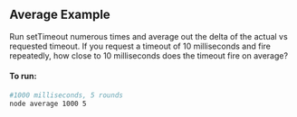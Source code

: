 ## Average Example

Run setTimeout numerous times and average out the delta of the actual vs requested timeout.
If you request a timeout of 10 milliseconds and fire repeatedly, how close to 10 milliseconds
does the timeout fire on average?

#### To run:

```bash
#1000 milliseconds, 5 rounds
node average 1000 5
```
